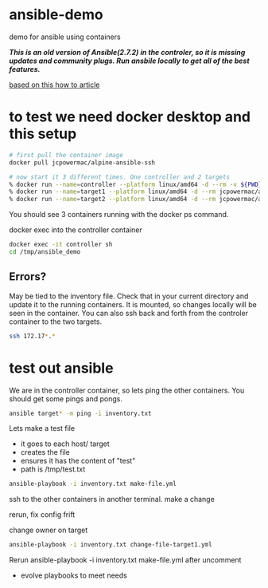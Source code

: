 # ansible-demo
demo for ansible using containers

***This is an old version of Ansible(2.7.2) in the controler, so it is missing updates and community plugs. Run ansbile locally to get all of the best features.***

[based on this how to article](https://www.dbi-services.com/blog/using-docker-containers-for-ansible-testing/)

# to test we need docker desktop and this setup

```bash
# first pull the container image
docker pull jcpowermac/alpine-ansible-ssh

# now start it 3 different times. One controller and 2 targets	
% docker run --name=controller --platform linux/amd64 -d --rm -v ${PWD}:/tmp/ansible_demo jcpowermac/alpine-ansible-ssh
% docker run --name=target1 --platform linux/amd64 -d --rm jcpowermac/alpine-ansible-ssh
% docker run --name=target2 --platform linux/amd64 -d --rm jcpowermac/alpine-ansible-ssh
```

You should see 3 containers running with the docker ps command.

docker exec into the controller container

```bash
docker exec -it controller sh
cd /tmp/ansible_demo
```

## Errors?

May be tied to the inventory file. Check that in your current directory and update it to the running containers. It is mounted, so changes locally will be seen in the container. You can also ssh back and forth from the controler container to the two targets.

```bash
ssh 172.17*.*
```


# test out ansible

We are in the controller container, so lets ping the other containers. You should get some pings and pongs.



```bash
ansible target* -m ping -i inventory.txt
```

Lets make a test file

- it goes to each host/ target
- creates the file
- ensures it has the content of "test"
- path is /tmp/test.txt



```bash
ansible-playbook -i inventory.txt make-file.yml

```

ssh to the other containers in another terminal. make a change

rerun, fix config frift

change owner on target

```bash
ansible-playbook -i inventory.txt change-file-target1.yml

```

Rerun ansible-playbook -i inventory.txt make-file.yml after uncomment
- evolve playbooks to meet needs